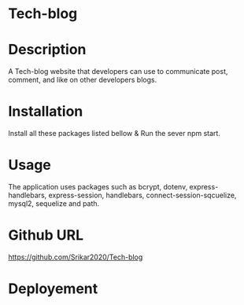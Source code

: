 # Tech-blog

# Description 

A Tech-blog website that developers can use to communicate post, comment, and like on other developers blogs. 

# Installation 

Install all these packages listed bellow & Run the sever npm start. 

# Usage 

The application uses packages such as bcrypt, dotenv, express-handlebars, express-session, handlebars, connect-session-sqcuelize, mysql2, sequelize and path. 


# Github URL
https://github.com/Srikar2020/Tech-blog


# Deployement








